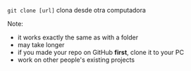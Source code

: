 `git clone [url]` clona desde otra computadora

Note:
- it works exactly the same as with a folder
- may take longer
- if you made your repo on GitHub **first**, clone it to your PC
- work on other people's existing projects
